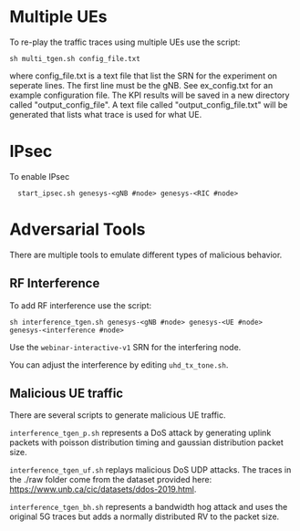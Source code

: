 # Multiple UEs
To re-play the traffic traces using multiple UEs use the script:
```
sh multi_tgen.sh config_file.txt
```
where config_file.txt is a text file that list the SRN for the experiment on seperate lines. The first line must be the gNB. See ex_config.txt for an example configuration file.
The KPI results will be saved in a new directory called "output_config_file". A text file called "output_config_file.txt" will be generated that lists what trace is used for what UE.

# IPsec
To enable IPsec
```
  start_ipsec.sh genesys-<gNB #node> genesys-<RIC #node>
```
# Adversarial Tools
There are multiple tools to emulate different types of malicious behavior.

## RF Interference
To add RF interference use the script: 
```
sh interference_tgen.sh genesys-<gNB #node> genesys-<UE #node> genesys-<interference #node>
````
Use the `webinar-interactive-v1` SRN for the interfering node.

You can adjust the interference by editing ```uhd_tx_tone.sh```.

## Malicious UE traffic
There are several scripts to generate malicious UE traffic. 

```interference_tgen_p.sh``` represents a DoS attack by generating uplink packets with poisson distribution timing and gaussian distribution packet size.

```interference_tgen_uf.sh``` replays malicious DoS UDP attacks. The traces in the ./raw folder come from the dataset provided here: https://www.unb.ca/cic/datasets/ddos-2019.html.

```interference_tgen_bh.sh``` represents a bandwidth hog attack and uses the original 5G traces but adds a normally distributed RV to the packet size.
